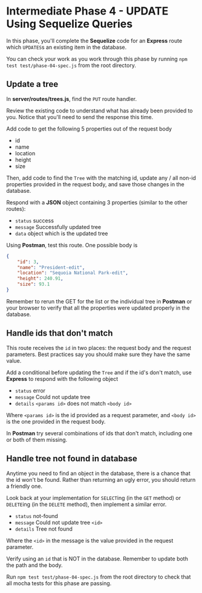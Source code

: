 # Intermediate Phase 4 - UPDATE Using Sequelize Queries

In this phase, you'll complete the **Sequelize** code for an **Express** route
which `UPDATES`s an existing item in the database.

You can check your work as you work through this phase by running `npm test test/phase-04-spec.js` from the root directory.

## Update a tree

In __server/routes/trees.js__, find the `PUT` route handler.

Review the existing code to understand what has already been provided to you.
Notice that you'll need to send the response this time.

Add code to get the following 5 properties out of the request body

* id
* name
* location
* height
* size

Then, add code to find the `Tree` with the matching id, update any / all non-id
properties provided in the request body, and save those changes in the database.

Respond with a **JSON** object containing 3 properties (similar to the other
routes):

* `status` success
* `message` Successfully updated tree
* `data` object which is the updated tree

Using **Postman**, test this route. One possible body is

```json
{
    "id": 3,
    "name": "President-edit",
    "location": "Sequoia National Park-edit",
    "height": 240.91,
    "size": 93.1
}
```

Remember to rerun the GET for the list or the individual tree in **Postman** or
your browser to verify that all the properties were updated properly in the
database.

## Handle ids that don't match

This route receives the `id` in two places: the request body and the request
parameters. Best practices say you should make sure they have the same value.

Add a conditional before updating the `Tree` and if the id's don't match, use
**Express** to respond with the following object

* `status` error
* `message` Could not update tree
* `details` `<params id>` does not match `<body id>`

Where `<params id>` is the id provided as a request parameter, and `<body id>`
is the one provided in the request body.

In **Postman** try several combinations of ids that don't match, including one
or both of them missing.

## Handle tree not found in database

Anytime you need to find an object in the database, there is a chance that the
id won't be found. Rather than returning an ugly error, you should return a
friendly one.

Look back at your implementation for `SELECT`ing (in the `GET` method) or
`DELETE`ing (in the `DELETE` method), then implement a similar error.

* `status` not-found
* `message` Could not update tree `<id>`
* `details` Tree not found

Where the `<id>` in the message is the value provided in the request parameter.

Verify using an `id` that is NOT in the database. Remember to update both the
path and the body.

Run  `npm test test/phase-04-spec.js` from the root directory to check that all mocha
tests for this phase are passing.